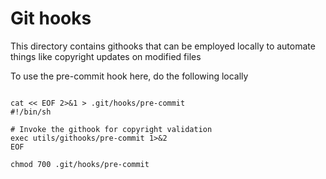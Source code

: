 # Git hooks

This directory contains githooks that can be employed locally to
automate things like copyright updates on modified files

To use the pre-commit hook here, do the following locally

```

cat << EOF 2>&1 > .git/hooks/pre-commit
#!/bin/sh

# Invoke the githook for copyright validation
exec utils/githooks/pre-commit 1>&2
EOF

chmod 700 .git/hooks/pre-commit

```
